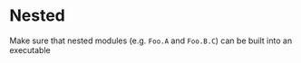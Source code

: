 # Nested

Make sure that nested modules (e.g. `Foo.A` and `Foo.B.C`) can be built into an
executable
